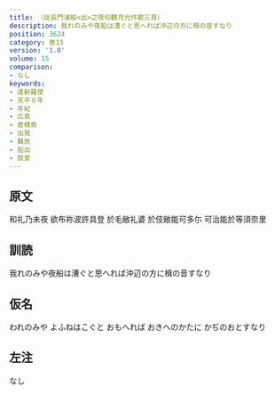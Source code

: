 ```yaml
---
title: （従長門浦舶<出>之夜仰觀月光作歌三首）
description: 我れのみや夜船は漕ぐと思へれば沖辺の方に楫の音すなり
position: 3624
category: 巻15
version: '1.0'
volume: 15
comparison:
- なし
keywords:
- 遣新羅使
- 天平８年
- 年紀
- 広島
- 倉橋島
- 出発
- 羈旅
- 船出
- 叙景
---
```


## 原文

和礼乃未夜 欲布祢波許具登 於毛敝礼婆 於伎敝能可多尓 可治能於等須奈里

## 訓読

我れのみや夜船は漕ぐと思へれば沖辺の方に楫の音すなり

## 仮名

われのみや よふねはこぐと おもへれば おきへのかたに かぢのおとすなり

## 左注

なし
